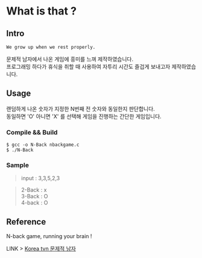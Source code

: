 # What is that ?  

## Intro  

`We grow up when we rest properly.`  
  
문제적 남자에서 나온 <N-back> 게임에 흥미를 느껴 제작하였습니다.  
프로그래밍 하다가 휴식을 취할 때 사용하여 자투리 시간도 즐겁게 보내고자 제작하였습니다.

## Usage

랜덤하게 나온 숫자가 지정한 N번째 전 숫자와 동일한지 판단합니다.  
동일하면 'O' 아니면 'X' 를 선택해 게임을 진행하는 간단한 게임입니다.  

### Compile && Build

```
$ gcc -o N-Back nbackgame.c
$ ./N-Back
```

### Sample

>input : 3,3,5,2,3  

>2-Back : x  
>3-Back : O  
>4-back : O  

## Reference    

N-back game, running your brain !  

LINK > [Korea tvn 문제적 남자](https://www.youtube.com/watch?v=Ro5AI6nhzlQ)  
